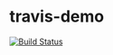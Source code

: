 # travis-demo
[![Build Status](https://travis-ci.org/komly/travis-demo.svg?branch=master)](https://travis-ci.org/komly/travis-demo)

